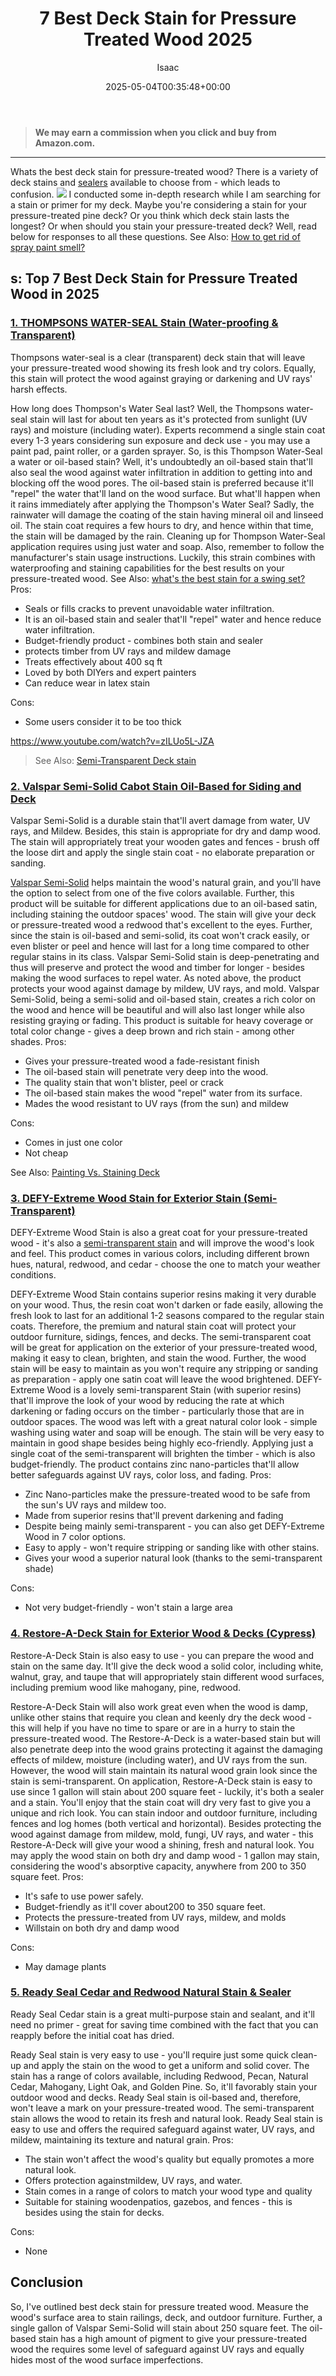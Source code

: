 ﻿---
author: Isaac
layout: post
title: 7 Best Deck Stain for Pressure Treated Wood 2025
date: '2025-05-04T00:35:48+00:00'
categories:
- Paint
tags: []
slug: /best-deck-stain-for-pressure-treated-wood/
lastmod: 2025-05-07T12:21:23+03:00
---
> **We may earn a commission when you click and buy from Amazon.com.**
>

---
Whats the best deck stain for pressure-treated wood? There is a variety of deck stains and
[sealers](https://pestpolicy.com/best-deck-sealer-for-pressure-treated-wood/)
available to choose from - which leads to confusion.
![](/assets/img/12/Pest-Control.jpg)
I conducted some in-depth research while I am searching for a stain
or primer
for my deck.
Maybe you're considering a stain for your pressure-treated pine deck?
Or you think which deck stain lasts the longest?
Or when should you stain your pressure-treated deck?
Well, read below for responses to all these questions.
See Also:
[How to get rid of spray paint smell?](https://pestpolicy.com/how-to-get-rid-of-spray-paint-smell/)
## s: Top 7 Best Deck Stain for Pressure Treated Wood in 2025
### [1. THOMPSONS WATER-SEAL Stain (Water-proofing & Transparent)](https://www.amazon.com/dp/B00IKVLXYI/?tag=p-policy-20)
Thompsons water-seal is a clear (transparent) deck stain that will leave your pressure-treated wood showing its fresh look and try colors. Equally, this stain will protect the wood against
graying or darkening and UV rays' harsh effects.

How long does Thompson's Water Seal last? Well, the Thompsons water-seal stain will last for about ten years as it's protected from sunlight (UV rays) and moisture (including water). Experts recommend a single stain coat every 1-3 years considering sun exposure and deck use - you may use a paint pad, paint roller, or a garden sprayer.
So, is this Thompson Water-Seal a water or oil-based stain? Well, it's undoubtedly an
oil-based stain that'll also seal the wood against water
infiltration in addition to getting into and blocking off the wood pores. The oil-based stain is preferred because it'll "repel" the water that'll land on the wood surface.
But what'll happen when it rains immediately after applying the Thompson's Water Seal? Sadly, the rainwater will damage the coating of the stain having
mineral oil and
linseed oil. The stain coat requires a few hours to dry, and hence within that time, the stain will be damaged by the rain.
Cleaning up for Thompson Water-Seal application requires using just water and soap. Also, remember to follow the manufacturer's stain usage instructions.
Luckily, this strain combines with waterproofing and staining capabilities for the best results on your pressure-treated wood.
See Also:
[what's the best stain for a swing set?](https://pestpolicy.com/best-stain-for-swing-set/)
Pros:
- Seals or fills cracks to prevent unavoidable water infiltration.
- It is an oil-based stain and sealer that'll "repel" water and hence reduce water infiltration.
- Budget-friendly product - combines both stain and sealer
- protects timber from UV rays and mildew damage
- Treats effectively about 400 sq ft
- Loved by both DIYers and expert painters
- Can reduce wear in latex stain

Cons:
- Some users consider it to be too thick

https://www.youtube.com/watch?v=zILUo5L-JZA
> See Also:
> [Semi-Transparent Deck stain](https://pestpolicy.com/best-semi-transparent-deck-stain/)
### [2. Valspar Semi-Solid Cabot Stain Oil-Based for Siding and Deck](https://www.amazon.com/dp/B002MADHWE/?tag=p-policy-20)
Valspar Semi-Solid is a durable stain that'll avert damage from water,
UV rays,
and
Mildew. Besides, this stain is appropriate for dry and damp wood. The stain will appropriately treat your wooden gates and fences - brush off the loose dirt and apply the single stain coat - no elaborate preparation or sanding.

[Valspar Semi-Solid](https://pestpolicy.com/valspar-cabinet-paint/)
helps maintain the wood's natural grain, and you'll have the option to select from one of the five colors available. Further, this product will be suitable for different applications due to an oil-based satin, including staining the outdoor spaces' wood.
The stain will give your deck or pressure-treated wood a redwood that's excellent to the eyes. Further, since the stain is oil-based and semi-solid, its coat won't crack easily, or even blister or peel and hence will last for a long time compared to other regular stains in its class.
Valspar Semi-Solid stain is deep-penetrating and thus will preserve and protect the wood and timber for longer - besides making the wood surfaces to repel water. As noted above, the product protects your wood against damage by mildew, UV rays, and mold.
Valspar Semi-Solid, being a semi-solid and oil-based stain, creates a rich color on the wood and hence will be beautiful and will also last longer while also resisting graying or fading. This product is suitable for heavy coverage or total color change - gives a deep brown and rich stain - among other shades.
Pros:
- Gives your pressure-treated wood a fade-resistant finish
- The oil-based stain will penetrate very deep into the wood.
- The quality stain that won't blister, peel or crack
- The oil-based stain makes the wood "repel" water from its surface.
- Mades the wood resistant to UV rays (from the sun) and mildew

Cons:
- Comes in just one color
- Not cheap

See Also:
[Painting Vs. Staining Deck](https://pestpolicy.com/painting-vs-staining-deck/)
### [3. DEFY-Extreme Wood Stain for Exterior Stain (Semi-Transparent)](https://www.amazon.com/dp/B00CQNWO8K/?tag=p-policy-20)
DEFY-Extreme Wood Stain is also a great coat for your pressure-treated wood - it's also a
[semi-transparent stain](https://pestpolicy.com/best-semi-transparent-deck-stain/)
and will improve the wood's look and feel. This product comes in various colors, including different brown hues, natural, redwood, and cedar - choose the one to match your weather conditions.

DEFY-Extreme Wood Stain contains superior resins making it very durable on your wood. Thus, the resin coat won't darken or fade easily, allowing the fresh look to last for an additional 1-2 seasons compared to the regular stain coats. Therefore, the premium and natural stain coat will protect your
outdoor furniture,
sidings, fences, and decks.
The
semi-transparent coat will be great for application on the exterior of your pressure-treated wood, making it easy to clean, brighten, and stain the wood. Further, the wood stain will be easy to maintain as you won't require any stripping or sanding as preparation - apply one satin coat will leave the wood brightened.
DEFY-Extreme Wood is a lovely
semi-transparent Stain (with superior resins) that'll improve the look of your wood by reducing the rate at which darkening or fading occurs on the timber - particularly those that are in outdoor spaces. The wood was left with a great natural color look - simple washing using water and soap will be enough.
The stain will be very easy to maintain in good shape besides being highly
eco-friendly. Applying just a single coat of the semi-transparent will brighten the timber - which is also budget-friendly. The product contains zinc nano-particles that'll allow better safeguards against UV rays, color loss, and fading.
Pros:
- Zinc Nano-particles make the pressure-treated wood to be safe from the sun's UV rays and mildew too.
- Made from superior resins that'll prevent darkening and fading
- Despite being mainly semi-transparent - you can also get DEFY-Extreme Wood in 7 color options.
- Easy to apply - won't require stripping or sanding like with other stains.
- Gives your wood a superior natural look (thanks to the semi-transparent shade)

Cons:
- Not very budget-friendly - won't stain a large area

### [4. Restore-A-Deck Stain for Exterior Wood & Decks (Cypress)](https://www.amazon.com/dp/B07QL2XT1P/?tag=p-policy-20)
Restore-A-Deck Stain is also easy to use - you can prepare the wood and stain on the same day. It'll give the deck wood a solid color, including white, walnut, gray, and taupe that will appropriately stain different wood surfaces, including premium wood like mahogany, pine, redwood.

Restore-A-Deck Stain will also work great even when the wood is damp, unlike other stains that require you clean and keenly dry the deck wood - this will help if you have no time to spare or are in a hurry to stain the pressure-treated wood.
The Restore-A-Deck is a water-based stain but will also penetrate deep into the wood grains protecting it against the damaging effects of mildew, moisture (including water), and UV rays from the sun. However, the wood will stain maintain its natural wood grain look since the stain is semi-transparent.
On application, Restore-A-Deck stain is easy to use since 1 gallon will stain about 200 square feet - luckily, it's both a
sealer and a stain.
You'll enjoy that the stain coat will dry very fast to give you a unique and rich look. You can stain indoor and outdoor furniture, including
fences and log homes (both vertical and horizontal).
Besides protecting the wood against damage from mildew,
mold, fungi, UV rays, and water - this
Restore-A-Deck will give your wood a shining, fresh and natural look.
You may apply the wood stain on both dry and damp wood - 1
gallon may stain, considering the wood's
absorptive capacity,
anywhere from
200 to 350 square feet.
Pros:
- It's safe to use power safely.
- Budget-friendly as it'll cover about200 to 350 square feet.
- Protects the pressure-treated from UV rays, mildew, and molds
- Willstain on both dry and damp wood

Cons:
- May damage plants

### [5. Ready Seal Cedar and Redwood Natural Stain & Sealer](https://www.amazon.com/dp/B00MDVLOBS/?tag=p-policy-20)
Ready Seal Cedar stain is a great multi-purpose stain and sealant, and it'll need no primer - great for saving time combined with the fact that you can reapply before the initial coat has dried.

Ready Seal stain is very easy to use - you'll require just some quick clean-up and apply the stain on the wood to get a uniform and solid cover.
The stain has a range of colors available, including Redwood, Pecan, Natural Cedar, Mahogany, Light Oak, and Golden Pine. So, it'll favorably stain your outdoor wood and decks.
Ready Seal stain is oil-based and, therefore, won't leave a mark on your pressure-treated wood. The semi-transparent stain allows the wood to retain its fresh and natural look.
Ready Seal stain is easy to use and offers the required safeguard against water, UV rays, and mildew, maintaining its texture and natural grain.
Pros:
- The stain won't affect the wood's quality but equally promotes a more natural look.
- Offers protection againstmildew, UV rays, and water.
- Stain comes in a range of colors to match your wood type and quality
- Suitable for staining woodenpatios, gazebos, and fences - this is besides using the stain for decks.

Cons:
- None

## Conclusion
So, I've outlined best deck stain for pressure treated wood. Measure the wood's surface area to stain railings, deck, and outdoor furniture. Further, a single gallon of Valspar Semi-Solid will stain about 250 square feet.
The oil-based stain has a high amount of pigment to give your pressure-treated wood the requires some level of safeguard against UV rays and equally hides most of the wood surface imperfections.